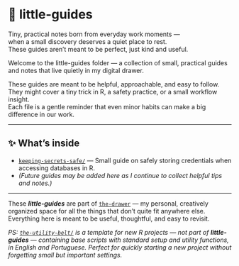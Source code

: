 # 🧭 little-guides

Tiny, practical notes born from everyday work moments —  
when a small discovery deserves a quiet place to rest.  
These guides aren’t meant to be perfect, just kind and useful.

Welcome to the little-guides folder — a collection of small, practical guides and notes that live quietly in my digital drawer.

These guides are meant to be helpful, approachable, and easy to follow. They might cover a tiny trick in R, a safety practice, or a small workflow insight.  
Each file is a gentle reminder that even minor habits can make a big difference in our work.

---

## ✨ What’s inside

- [`keeping-secrets-safe/`](keeping-secrets-safe/) — Small guide on safely storing credentials when accessing databases in R.  
- *(Future guides may be added here as I continue to collect helpful tips and notes.)*

---

These ***little-guides*** are part of [`the-drawer`](../) — my personal, creatively organized space for all the things that don’t quite fit anywhere else.  
Everything here is meant to be useful, thoughtful, and easy to revisit.

*PS: [`the-utility-belt/`](../the-utility-belt/) is a template for new R projects — not part of ***little-guides*** — containing base scripts with standard setup and utility functions, in English and Portuguese. Perfect for quickly starting a new project without forgetting small but important settings.*
